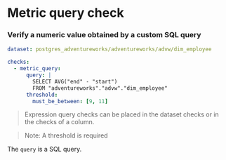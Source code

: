 # Metric query check

### Verify a numeric value obtained by a custom SQL query 

```yaml
dataset: postgres_adventureworks/adventureworks/advw/dim_employee

checks:
  - metric_query:
      query: |
        SELECT AVG("end" - "start")
        FROM "adventureworks"."advw"."dim_employee"
      threshold:
        must_be_between: [9, 11]
```

> Expression query checks can be placed in the dataset checks or in the 
> checks of a column.

> Note: A threshold is required

The `query` is a SQL query.
